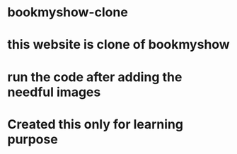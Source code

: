 # bookmyshow-clone
# this website is clone of bookmyshow
# run the code after adding the needful images
# Created  this only for learning purpose
